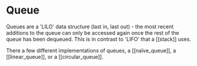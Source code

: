 # Queue

Queues are a 'LILO' data structure (last in, last out) - the most recent 
additions to the queue can only be accessed again once the rest of the queue has
been dequeued. This is in contrast to 'LIFO' that a [[stack]] uses.

There a few different implementations of queues, a [[naïve_queue]], a 
[[linear_queue]], or a [[circular_queue]].
